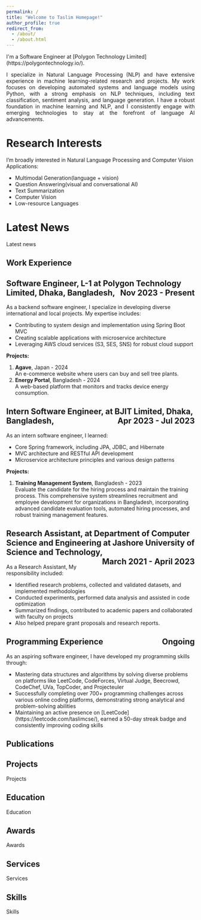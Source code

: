 ```yaml
---
permalink: /
title: "Welcome to Taslim Homepage!"
author_profile: true
redirect_from: 
  - /about/
  - /about.html
---
```

<p>
I'm a Software Engineer at [Polygon Technology Limited](https://polygontechnology.io/).
</p>
<p align="justify">
I specialize in Natural Language Processing (NLP) and have extensive experience in machine learning-related research and projects. My work focuses on developing automated systems and language models using Python, with a strong emphasis on NLP techniques, including text classification, sentiment analysis, and language generation. I have a robust foundation in machine learning and NLP, and I consistently engage with emerging technologies to stay at the forefront of language AI advancements.
</p>

Research Interests
======
<p>
I’m broadly interested in Natural Language Processing and Computer Vision Applications:
</p>
<ul>
  <li>Multimodal Generation(language + vision)</li>
  <li>Question Answering(visual and conversational AI)</li>
  <li>Text Summarization</li>
  <li>Computer Vision</li>
  <li>Low-resource Languages</li>
</ul>

Latest News
======
<p> Latest news</p>

Work Experience
------

<h2>
  Software Engineer, L-1 at Polygon Technology Limited, Dhaka, Bangladesh,
  <span style="float: right;">Nov 2023 - Present</span>
</h2>

<p>
  As a backend software engineer, I specialize in developing diverse international and local projects. My expertise includes:
</p>
<ul>
  <li>Contributing to system design and implementation using Spring Boot MVC</li>
  <li>Creating scalable applications with microservice architecture</li>
  <li>Leveraging AWS cloud services (S3, SES, SNS) for robust cloud support</li>
</ul>
<p><strong>Projects:</strong></p>
<ol>
  <li><strong>Agave</strong>, Japan - 2024<br>
    An e-commerce website where users can buy and sell tree plants.</li>
  <li><strong>Energy Portal</strong>, Bangladesh - 2024<br>
    A web-based platform that monitors and tracks device energy consumption.</li>
</ol>


<h2>
  Intern Software Engineer, at BJIT Limited, Dhaka, Bangladesh,
  <span style="float: right;">Apr 2023 - Jul 2023</span>
</h2>

<p>
As an intern software engineer, I learned:
</p>

<ul>
	<li>Core Spring framework, including JPA, JDBC, and Hibernate</li>
	<li>MVC architecture and RESTful API development</li>
	<li>Microservice architecture principles and various design patterns</li>
</ul>

<p><strong>Projects:</strong></p>
<ol>
  <li><strong>Training Management System</strong>, Bangladesh - 2023<br>
	Evaluate the candidate for the hiring process and maintain the training process. This comprehensive system streamlines recruitment and 					 	 employee development for organizations in Bangladesh, incorporating advanced candidate evaluation tools, automated hiring processes, and robust training management features.
  </li>
</ol>



<h2>
  Research Assistant, at Department of Computer Science and Engineering at Jashore University of Science and Technology,
  <span style="float: right;">March 2021 - April 2023</span>
</h2>

<p>
As a Research Assistant, My responsibility included:
</p>

<ul>
	<li>Identified research problems, collected and validated datasets, and implemented methodologies</li>
	<li>Conducted experiments, performed data analysis and assisted in code optimization</li>
	<li>Summarized findings, contributed to academic papers and collaborated with faculty on projects</li>
	<li>Also helped prepare grant proposals and research reports.</li>
</ul>


<h2>
  Programming Experience
  <span style="float: right;">Ongoing</span>
</h2>
<p>
As an aspiring software engineer, I have developed my programming skills through:
</p>
<ul>
    <li>Mastering data structures and algorithms by solving diverse problems on platforms like LeetCode, CodeForces, Virtual Judge, Beecrowd, CodeChef, UVa, TopCoder, and Projecteuler</li>
    <li>Successfully completing over 700+ programming challenges across various online coding platforms, demonstrating strong analytical and problem-solving abilities</li>
    <li>Maintaining an active presence on [LeetCode] (https://leetcode.com/taslimcse/), earned a 50-day streak badge and consistently improving coding skills</li>
</ul>



Publications
------



Projects
------

<p> Projects</p>

Education
------

<p> Education</p>

Awards
------

<p> Awards</p>

Services
------

<p> Services</p>

Skills
------

<p> Skills</p>

